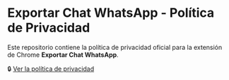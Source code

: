 # Exportar Chat WhatsApp - Política de Privacidad

Este repositorio contiene la política de privacidad oficial para la extensión de Chrome **Exportar Chat WhatsApp**.

🔒 [Ver la política de privacidad](./privacy.html)
